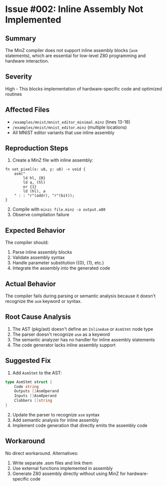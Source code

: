 # Issue #002: Inline Assembly Not Implemented

## Summary
The MinZ compiler does not support inline assembly blocks (`asm` statements), which are essential for low-level Z80 programming and hardware interaction.

## Severity
High - This blocks implementation of hardware-specific code and optimized routines

## Affected Files
- `/examples/mnist/mnist_editor_minimal.minz` (lines 13-18)
- `/examples/mnist/mnist_editor.minz` (multiple locations)
- All MNIST editor variants that use inline assembly

## Reproduction Steps
1. Create a MinZ file with inline assembly:
```minz
fn set_pixel(x: u8, y: u8) -> void {
    asm("
        ld hl, {0}
        ld a, (hl)
        or {1}
        ld (hl), a
    " : : "r"(addr), "r"(bit));
}
```
2. Compile with `minzc file.minz -o output.a80`
3. Observe compilation failure

## Expected Behavior
The compiler should:
1. Parse inline assembly blocks
2. Validate assembly syntax
3. Handle parameter substitution ({0}, {1}, etc.)
4. Integrate the assembly into the generated code

## Actual Behavior
The compiler fails during parsing or semantic analysis because it doesn't recognize the `asm` keyword or syntax.

## Root Cause Analysis
1. The AST (pkg/ast) doesn't define an `InlineAsm` or `AsmStmt` node type
2. The parser doesn't recognize `asm` as a keyword
3. The semantic analyzer has no handler for inline assembly statements
4. The code generator lacks inline assembly support

## Suggested Fix
1. Add `AsmStmt` to the AST:
```go
type AsmStmt struct {
    Code string
    Outputs []AsmOperand
    Inputs []AsmOperand
    Clobbers []string
}
```
2. Update the parser to recognize `asm` syntax
3. Add semantic analysis for inline assembly
4. Implement code generation that directly emits the assembly code

## Workaround
No direct workaround. Alternatives:
1. Write separate .asm files and link them
2. Use external functions implemented in assembly
3. Generate Z80 assembly directly without using MinZ for hardware-specific code